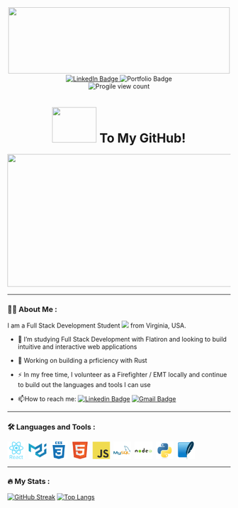 <div id="header" align="center">
  <img src="https://media1.giphy.com/media/v1.Y2lkPTc5MGI3NjExYWFmbm9rbmVha3k4ZXBteXhqbGg2YjJwcW1jcmR0bnBkYWM4NmVvbSZlcD12MV9pbnRlcm5hbF9naWZfYnlfaWQmY3Q9Zw/K2As63sn9ADaQo368f/giphy.gif" width="500" height="150"/>
</div>
<div id="badges" align="center">
  <a href="https://www.linkedin.com/in/nr-hughes/" target="_blank">
  <img src="https://img.shields.io/badge/LinkedIn-blue?style=for-the-badge&logo=linkedin&logoColor=white" alt="LinkedIn Badge"/>
  </a>
  <img src="https://img.shields.io/badge/Portfolio-454b54?style=for-the-badge&logo=ruff&logoColor=white" alt="Portfolio Badge"/>
</div>
<div id="profile-views" align="center">
<img src="https://komarev.com/ghpvc/?username=Paper-Byte&style=flat-square&color=blue" alt="Progile view count"/>
</div>
<div id="greeting" align="center"> 
<h1>
  <img src="https://i.giphy.com/media/jwaOyMu8Z3X9LOjkpC/giphy.webp" width="100px" height="80px"/>
  To My GitHub!
</h1>
</div>
<div align="center">
  <img src="https://media.giphy.com/media/dWesBcTLavkZuG35MI/giphy.gif" width="600" height="300"/>
</div>

---

### :man_technologist: About Me :

I am a Full Stack Development Student <img src="https://media.giphy.com/media/WUlplcMpOCEmTGBtBW/giphy.gif" width="30"> from Virginia, USA.

- :telescope: I’m studying Full Stack Development with Flatiron and looking to build intuitive and interactive web applications

- :seedling: Working on building a prficiency with Rust

- :zap: In my free time, I volunteer as a Firefighter / EMT locally and continue to build out the languages and tools I can use

- :mailbox:How to reach me: [![Linkedin Badge](https://img.shields.io/badge/-Noah-blue?style=flat&logo=Linkedin&logoColor=white)](https://www.linkedin.com/in/nr-hughes/) [![Gmail Badge](https://img.shields.io/badge/Gmail-D14836?logo=gmail&logoColor=white)](mailto:noahhughesph@gmail.com)

---

### :hammer_and_wrench: Languages and Tools :

<div>
  <img src="https://github.com/devicons/devicon/blob/master/icons/react/react-original-wordmark.svg" title="React" alt="React" width="40" height="40"/>&nbsp;
  <img src="https://github.com/devicons/devicon/blob/master/icons/materialui/materialui-original.svg" title="Material UI" alt="Material UI" width="40" height="40"/>&nbsp;
  <img src="https://github.com/devicons/devicon/blob/master/icons/css3/css3-plain-wordmark.svg"  title="CSS3" alt="CSS" width="40" height="40"/>&nbsp;
  <img src="https://github.com/devicons/devicon/blob/master/icons/html5/html5-original.svg" title="HTML5" alt="HTML" width="40" height="40"/>&nbsp;
  <img src="https://github.com/devicons/devicon/blob/master/icons/javascript/javascript-original.svg" title="JavaScript" alt="JavaScript" width="40" height="40"/>&nbsp;
  <img src="https://github.com/devicons/devicon/blob/master/icons/mysql/mysql-original-wordmark.svg" title="MySQL"  alt="MySQL" width="40" height="40"/>&nbsp;
  <img src="https://github.com/devicons/devicon/blob/master/icons/nodejs/nodejs-original-wordmark.svg" title="NodeJS" alt="NodeJS" width="40" height="40"/>&nbsp;
  <img src="https://github.com/devicons/devicon/blob/master/icons/python/python-original.svg" title="Python" **alt="Python" width="40" height="40"/>&nbsp;
  <img src="https://github.com/devicons/devicon/blob/master/icons/sqlite/sqlite-original.svg" title="SQLite" **alt="SQLite" width="40" height="40"/>&nbsp;
</div>

---

### :fire: My Stats :

[![GitHub Streak](http://github-readme-streak-stats.herokuapp.com?user=Paper-Byte&theme=dark&background=000000)](https://git.io/streak-stats)
[![Top Langs](https://github-readme-stats.vercel.app/api/top-langs/?username=Paper-Byte&layout=compact&theme=vision-friendly-dark)](https://github.com/anuraghazra/github-readme-stats)
